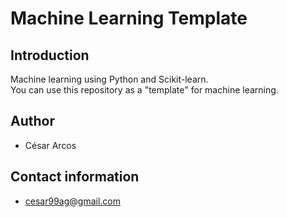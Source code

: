 # Machine Learning Template
## Introduction
Machine learning using Python and Scikit-learn.<br> 
You can use this repository as a "template" for machine learning.
## Author
- César Arcos
## Contact information
- cesar99ag@gmail.com
